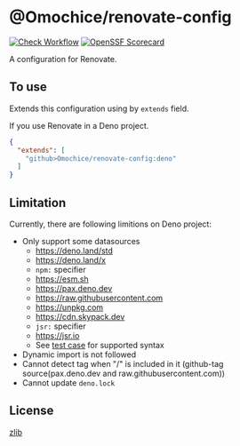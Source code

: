 # @Omochice/renovate-config

[![Check Workflow](https://github.com/Omochice/renovate-config/actions/workflows/check.yml/badge.svg)](https://github.com/Omochice/renovate-config/actions/workflows/check.yml)
[![OpenSSF Scorecard](https://api.scorecard.dev/projects/github.com/Omochice/renovate-config/badge)](https://scorecard.dev/viewer/?uri=github.com/Omochice/renovate-config)

A configuration for Renovate.

## To use

Extends this configuration using by `extends` field.

If you use Renovate in a Deno project.

```json
{
  "extends": [
    "github>Omochice/renovate-config:deno"
  ]
}
```

## Limitation

Currently, there are following limitions on Deno project:

- Only support some datasources
  - https://deno.land/std
  - https://deno.land/x
  - `npm:` specifier
  - https://esm.sh
  - https://pax.deno.dev
  - https://raw.githubusercontent.com
  - https://unpkg.com
  - https://cdn.skypack.dev
  - `jsr:` specifier
  - https://jsr.io
  - See [test case](./test/deno/) for supported syntax
- Dynamic import is not followed
- Cannot detect tag when "/" is included in it (github-tag source(pax.deno.dev and raw.githubusercontent.com))
- Cannot update `deno.lock`

## License

[zlib](./LICENSE)
